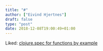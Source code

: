 ```yaml
---
title: "#"
author: ["Eivind Hjertnes"]
draft: false
type: "post"
date: 2018-12-08T19:00:49+01:00
---
```


Liked: [clojure.spec
for functions by example](https://blog.taylorwood.io/2017/10/15/fspec.html)
